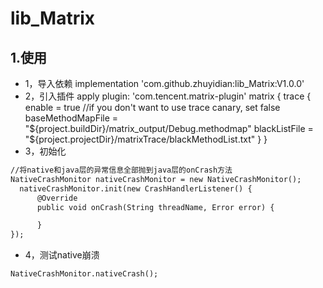 # lib_Matrix

## 1.使用
* 1，导入依赖
implementation 'com.github.zhuyidian:lib_Matrix:V1.0.0'
* 2，引入插件
apply plugin: 'com.tencent.matrix-plugin'
matrix {
    trace {
        enable = true	//if you don't want to use trace canary, set false
        baseMethodMapFile = "${project.buildDir}/matrix_output/Debug.methodmap"
        blackListFile = "${project.projectDir}/matrixTrace/blackMethodList.txt"
    }
} 
* 3，初始化
```xml
//将native和java层的异常信息全部抛到java层的onCrash方法
NativeCrashMonitor nativeCrashMonitor = new NativeCrashMonitor();
  nativeCrashMonitor.init(new CrashHandlerListener() {
      @Override
      public void onCrash(String threadName, Error error) {

      }
});
```
* 4，测试native崩溃
```xml
NativeCrashMonitor.nativeCrash();
```
